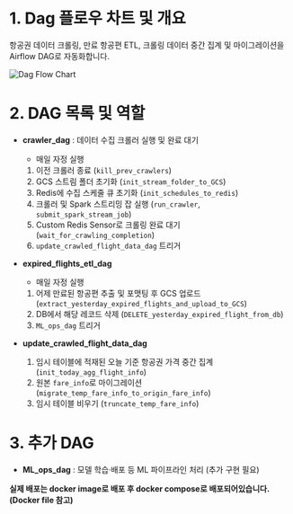 # 1. Dag 플로우 차트 및 개요

항공권 데이터 크롤링, 만료 항공편 ETL, 크롤링 데이터 중간 집계 및 마이그레이션을 Airflow DAG로 자동화합니다.

![Dag Flow Chart](https://github.com/user-attachments/assets/90aef51d-1b6e-4761-bb52-9387aabe8773)

# 2. DAG 목록 및 역할

- **crawler_dag** : 데이터 수집 크롤러 실행 및 완료 대기  
  - 매일 자정 실행  
  1. 이전 크롤러 종료 (`kill_prev_crawlers`)  
  2. GCS 스트림 폴더 초기화 (`init_stream_folder_to_GCS`)  
  3. Redis에 수집 스케줄 큐 초기화 (`init_schedules_to_redis`)  
  4. 크롤러 및 Spark 스트리밍 잡 실행 (`run_crawler`, `submit_spark_stream_job`)  
  5. Custom Redis Sensor로 크롤링 완료 대기 (`wait_for_crawling_completion`)  
  6. `update_crawled_flight_data_dag` 트리거  

- **expired_flights_etl_dag**  
  - 매일 자정 실행  
  1. 어제 만료된 항공편 추출 및 포맷팅 후 GCS 업로드 (`extract_yesterday_expired_flights_and_upload_to_GCS`)  
  2. DB에서 해당 레코드 삭제 (`DELETE_yesterday_expired_flight_from_db`)  
  3. `ML_ops_dag` 트리거  

- **update_crawled_flight_data_dag**  
  1. 임시 테이블에 적재된 오늘 기준 항공권 가격 중간 집계 (`init_today_agg_flight_info`)  
  2. 원본 `fare_info`로 마이그레이션 (`migrate_temp_fare_info_to_origin_fare_info`)  
  3. 임시 테이블 비우기 (`truncate_temp_fare_info`)  

# 3. 추가 DAG
- **ML_ops_dag** : 모델 학습·배포 등 ML 파이프라인 처리 (추가 구현 필요)

**실제 배포는 docker image로 배포 후 docker compose로 배포되어있습니다. (Docker file 참고)**